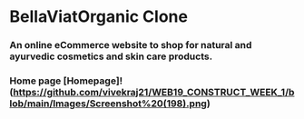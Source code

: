 # BellaViatOrganic Clone 
### An online eCommerce website to shop for natural and ayurvedic cosmetics and skin care products.
### Home page [Homepage]!(https://github.com/vivekraj21/WEB19_CONSTRUCT_WEEK_1/blob/main/Images/Screenshot%20(198).png)
